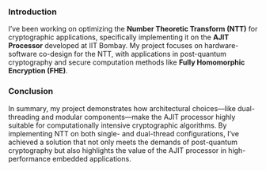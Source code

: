 ### Introduction

I’ve been working on optimizing the **Number Theoretic Transform (NTT)** for cryptographic applications, specifically implementing it on the **AJIT Processor** developed at IIT Bombay. My project focuses on hardware-software co-design for the NTT, with applications in post-quantum cryptography and secure computation methods like **Fully Homomorphic Encryption (FHE)**.


### Conclusion

In summary, my project demonstrates how architectural choices—like dual-threading and modular components—make the AJIT processor highly suitable for computationally intensive cryptographic algorithms. By implementing NTT on both single- and dual-thread configurations, I’ve achieved a solution that not only meets the demands of post-quantum cryptography but also highlights the value of the AJIT processor in high-performance embedded applications.